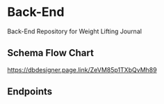 # Back-End
Back-End Repository for Weight Lifting Journal

## Schema Flow Chart

https://dbdesigner.page.link/ZeVM85p1TXbQvMh89

## Endpoints

